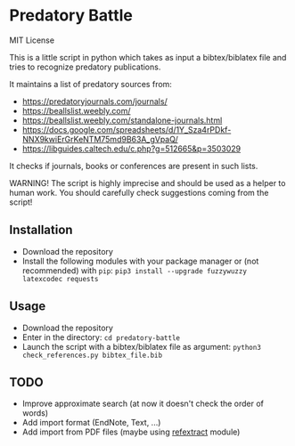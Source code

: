 # Predatory Battle
MIT License

This is a little script in python which takes as input a bibtex/biblatex file and tries to recognize predatory publications.

It maintains a list of predatory sources from:
* https://predatoryjournals.com/journals/
* https://beallslist.weebly.com/
* https://beallslist.weebly.com/standalone-journals.html
* https://docs.google.com/spreadsheets/d/1Y_Sza4rPDkf-NNX9kwiErGrKeNTM75md9B63A_gVpaQ/
* https://libguides.caltech.edu/c.php?g=512665&p=3503029

It checks if journals, books or conferences are present in such lists.

WARNING! The script is highly imprecise and should be used as a helper to human work. You should carefully check suggestions coming from the script!

## Installation

* Download the repository
* Install the following modules with your package manager or (not recommended) with `pip`: 
    `pip3 install --upgrade fuzzywuzzy latexcodec requests`

## Usage

* Download the repository
* Enter in the directory: `cd predatory-battle`
* Launch the script with a bibtex/biblatex file as argument: `python3 check_references.py bibtex_file.bib`

## TODO
* Improve approximate search (at now it doesn't check the order of words)
* Add import format (EndNote, Text, ...)
* Add import from PDF files (maybe using [refextract](https://pypi.org/project/refextract/) module)